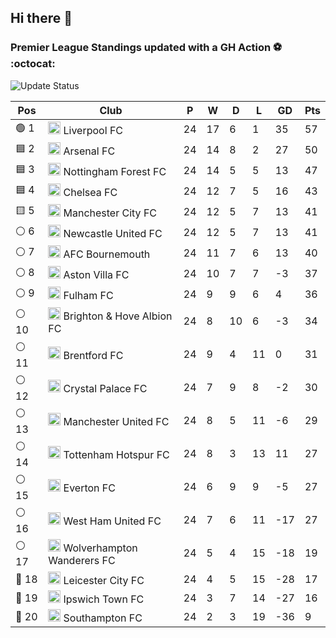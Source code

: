 ## Hi there 👋

<!--
**andregribeiro/andregribeiro** is a ✨ _special_ ✨ repository because its `README.md` (this file) appears on your GitHub profile.

Here are some ideas to get you started:

- 🔭 I’m currently working on ...
- 🌱 I’m currently learning ...
- 👯 I’m looking to collaborate on ...
- 🤔 I’m looking for help with ...
- 💬 Ask me about ...
- 📫 How to reach me: ...
- 😄 Pronouns: ...
- ⚡ Fun fact: ...
-->
### Premier League Standings updated with a GH Action ⚽ :octocat:
![Update Status](https://github.com/andregribeiro/andregribeiro/workflows/Update%20Premier%20League%20Standings/badge.svg)

<!-- STANDINGS:START -->
<div align="right">

| Pos |  Club  | P | W | D | L | GD | Pts |
|-----|------|----|---|---|---|----|----|
|  🟢 1 | <img src="https://crests.football-data.org/64.png" alt="Liverpool FC" width="20" height="20"> Liverpool FC | 24 | 17 | 6 | 1 | 35 | 57 |
|  🟦 2 | <img src="https://crests.football-data.org/57.png" alt="Arsenal FC" width="20" height="20"> Arsenal FC | 24 | 14 | 8 | 2 | 27 | 50 |
|  🟦 3 | <img src="https://crests.football-data.org/351.png" alt="Nottingham Forest FC" width="20" height="20"> Nottingham Forest FC | 24 | 14 | 5 | 5 | 13 | 47 |
|  🟦 4 | <img src="https://crests.football-data.org/61.png" alt="Chelsea FC" width="20" height="20"> Chelsea FC | 24 | 12 | 7 | 5 | 16 | 43 |
|  🟨 5 | <img src="https://crests.football-data.org/65.png" alt="Manchester City FC" width="20" height="20"> Manchester City FC | 24 | 12 | 5 | 7 | 13 | 41 |
|  ⚪ 6 | <img src="https://crests.football-data.org/67.png" alt="Newcastle United FC" width="20" height="20"> Newcastle United FC | 24 | 12 | 5 | 7 | 13 | 41 |
|  ⚪ 7 | <img src="https://crests.football-data.org/bournemouth.png" alt="AFC Bournemouth" width="20" height="20"> AFC Bournemouth | 24 | 11 | 7 | 6 | 13 | 40 |
|  ⚪ 8 | <img src="https://crests.football-data.org/58.png" alt="Aston Villa FC" width="20" height="20"> Aston Villa FC | 24 | 10 | 7 | 7 | -3 | 37 |
|  ⚪ 9 | <img src="https://crests.football-data.org/63.png" alt="Fulham FC" width="20" height="20"> Fulham FC | 24 | 9 | 9 | 6 | 4 | 36 |
|  ⚪ 10 | <img src="https://crests.football-data.org/397.png" alt="Brighton & Hove Albion FC" width="20" height="20"> Brighton & Hove Albion FC | 24 | 8 | 10 | 6 | -3 | 34 |
|  ⚪ 11 | <img src="https://crests.football-data.org/402.png" alt="Brentford FC" width="20" height="20"> Brentford FC | 24 | 9 | 4 | 11 | 0 | 31 |
|  ⚪ 12 | <img src="https://crests.football-data.org/354.png" alt="Crystal Palace FC" width="20" height="20"> Crystal Palace FC | 24 | 7 | 9 | 8 | -2 | 30 |
|  ⚪ 13 | <img src="https://crests.football-data.org/66.png" alt="Manchester United FC" width="20" height="20"> Manchester United FC | 24 | 8 | 5 | 11 | -6 | 29 |
|  ⚪ 14 | <img src="https://crests.football-data.org/73.png" alt="Tottenham Hotspur FC" width="20" height="20"> Tottenham Hotspur FC | 24 | 8 | 3 | 13 | 11 | 27 |
|  ⚪ 15 | <img src="https://crests.football-data.org/62.png" alt="Everton FC" width="20" height="20"> Everton FC | 24 | 6 | 9 | 9 | -5 | 27 |
|  ⚪ 16 | <img src="https://crests.football-data.org/563.png" alt="West Ham United FC" width="20" height="20"> West Ham United FC | 24 | 7 | 6 | 11 | -17 | 27 |
|  ⚪ 17 | <img src="https://crests.football-data.org/76.png" alt="Wolverhampton Wanderers FC" width="20" height="20"> Wolverhampton Wanderers FC | 24 | 5 | 4 | 15 | -18 | 19 |
|  🔴 18 | <img src="https://crests.football-data.org/338.png" alt="Leicester City FC" width="20" height="20"> Leicester City FC | 24 | 4 | 5 | 15 | -28 | 17 |
|  🔴 19 | <img src="https://crests.football-data.org/349.png" alt="Ipswich Town FC" width="20" height="20"> Ipswich Town FC | 24 | 3 | 7 | 14 | -27 | 16 |
|  🔴 20 | <img src="https://crests.football-data.org/340.png" alt="Southampton FC" width="20" height="20"> Southampton FC | 24 | 2 | 3 | 19 | -36 | 9 |

</div>
<!-- STANDINGS:END -->
